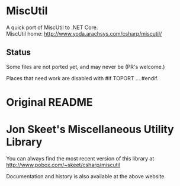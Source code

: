 # MiscUtil
A quick port of MiscUtil to .NET Core.  
MiscUtil home: http://www.yoda.arachsys.com/csharp/miscutil/

## Status

Some files are not ported yet, and may never be (PR's welcome.)

Places that need work are disabled with #if TOPORT ... #endif.

# Original README

# Jon Skeet's Miscellaneous Utility Library

You can always find the most recent version of this library at
http://www.pobox.com/~skeet/csharp/miscutil

Documentation and history is also available at the above website.

